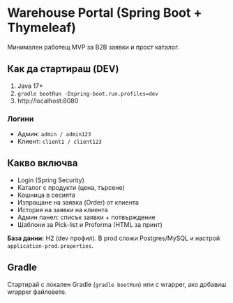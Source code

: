 
# Warehouse Portal (Spring Boot + Thymeleaf)

Минимален работещ MVP за B2B заявки и прост каталог.

## Как да стартираш (DEV)
1) Java 17+
2) `gradle bootRun -Dspring-boot.run.profiles=dev`
3) http://localhost:8080

### Логини
- Админ: `admin / admin123`
- Клиент: `client1 / client123`

## Какво включва
- Login (Spring Security)
- Каталог с продукти (цена, търсене)
- Кошница в сесията
- Изпращане на заявка (Order) от клиента
- История на заявки на клиента
- Админ панел: списък заявки + потвърждение
- Шаблони за Pick-list и Proforma (HTML за принт)

**База данни:** H2 (dev профил). В prod сложи Postgres/MySQL и настрой `application-prod.properties`.


## Gradle
Стартирай с локален Gradle (`gradle bootRun`) или с wrapper, ако добавиш wrapper файловете.
